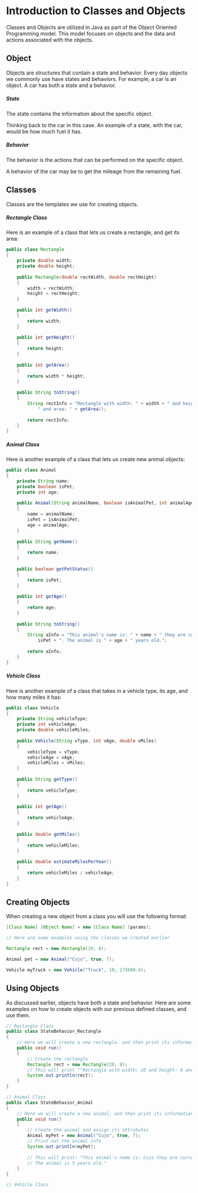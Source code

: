 # Introduction to Classes and Objects

Classes and Objects are utilized in Java as part of the Object Oriented Programming model. This model focuses on objects and the data and actions associated with the objects.

## Object

Objects are structures that contain a state and behavior. 
Every day objects we commonly use have states and behaviors. For example, a car is an object. A car has both a state and a behavior.

##### State
The state contains the information about the specific object. 

Thinking back to the car in this case. An example of a state, with the car, would be how much fuel it has.

##### Behavior
The behavior is the actions that can be performed on the specific object.

A behavior of the car may be to get the mileage from the remaining fuel.

## Classes
Classes are the templates we use for creating objects.

##### Rectangle Class
Here is an example of a class that lets us create a rectangle, and get its area:

``` Java
public class Rectangle
{
    private double width;
    private double height;
    
    public Rectangle(double rectWidth, double rectHeight)
    {
        width = rectWidth;
        height = rectHeight;
    }
    
    public int getWidth()
    {
        return width;
    }
    
    public int getHeight()
    {
        return height;
    }
    
    public int getArea()
    {
        return width * height;
    }
    
    public String toString()
    {
        String rectInfo = "Rectangle with width: " + width + " and height: " + height + 
            " and area: " + getArea();
            
        return rectInfo;
    }
}
```
##### Animal Class
Here is another example of a class that lets us create new animal objects:

```Java
public class Animal
{
    private String name;
    private boolean isPet;
    private int age;
    
    public Animal(String animalName, boolean isAnimalPet, int animalAge)
    {
        name = animalName;
        isPet = isAnimalPet;
        age = animalAge;
    }
    
    public String getName()
    {
        return name;
    }
    
    public boolean getPetStatus()
    {
        return isPet;
    }
    
    public int getAge()
    {
        return age;
    }
    
    public String toString()
    {
        String aInfo = "This animal's name is: " + name + " they are currently a pet: " +
            isPet + ". The animal is " + age + " years old.";
            
        return aInfo;
    }
}
```
##### Vehicle Class
Here is another example of a class that takes in a vehicle type, its age, and how many miles it has:

``` Java
public class Vehicle
{
    private String vehicleType;
    private int vehicleAge;
    private double vehicleMiles;
    
    public Vehicle(String vType, int vAge, double vMiles)
    {
        vehicleType = vType;
        vehicleAge = vAge;
        vehicleMiles = vMiles;
    }
    
    public String getType()
    {
        return vehicleType;
    }
    
    public int getAge()
    {
        return vehicleAge;
    }
    
    public double getMiles()
    {
        return vehicleMiles;
    }
    
    public double estimateMilesPerYear()
    {
        return vehicleMiles / vehicleAge;
    }
}

```
## Creating Objects

When creating a new object from a class you will use the following format:

``` Java 
[Class Name] [Object Name] = new [Class Name] (params);

// Here are some examples using the classes we created earlier

Rectangle rect = new Rectangle(20, 8);

Animal pet = new Animal("Cujo", true, 7);

Vehicle myTruck = new Vehicle("Truck", 10, 173600.4);

```

## Using Objects

As discussed earlier, objects have both a state and behavior. Here are some examples on how to create objects with our previous defined classes, and use them.

``` Java
// Rectangle Class
public class StateBehavior_Rectangle
{
    // Here we will create a new rectangle, and then print its information.
    public void run()
    {
        // Create the rectangle
        Rectangle rect = new Rectangle(20, 8);
        // This will print ""Rectangle with width: 20 and height: 8 and area: 160"
        System.out.println(rect);
    }
}

// Animal Class
public class StateBehavior_Animal
{
    // Here we will create a new animal, and then print its information.
    public void run()
    {
        // Create the animal and assign its attributes
        Animal myPet = new Animal("Cujo", true, 7);
        // Print out the animal info
        System.out.println(myPet);
        
        // This will print: "This animal's name is: Cujo they are currently a pet: true.
        // The animal is 5 years old."
    }
}

// Vehicle Class

```